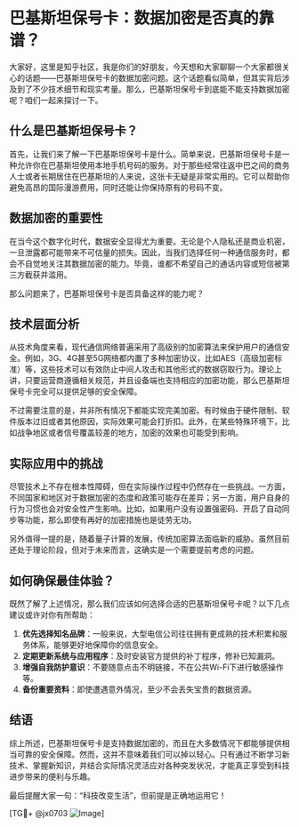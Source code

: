 # 巴基斯坦保号卡：数据加密是否真的靠谱？

大家好，这里是知乎社区，我是你们的好朋友，今天想和大家聊聊一个大家都很关心的话题——巴基斯坦保号卡的数据加密问题。这个话题看似简单，但其实背后涉及到了不少技术细节和现实考量。那么，巴基斯坦保号卡到底能不能支持数据加密呢？咱们一起来探讨一下。

## 什么是巴基斯坦保号卡？

首先，让我们来了解一下巴基斯坦保号卡是什么。简单来说，巴基斯坦保号卡是一种允许你在巴基斯坦使用本地手机号码的服务。对于那些经常往返中巴之间的商务人士或者长期居住在巴基斯坦的人来说，这张卡无疑是非常实用的。它可以帮助你避免高昂的国际漫游费用，同时还能让你保持原有的号码不变。

## 数据加密的重要性

在当今这个数字化时代，数据安全显得尤为重要。无论是个人隐私还是商业机密，一旦泄露都可能带来不可估量的损失。因此，当我们选择任何一种通信服务时，都会不自觉地关注其数据加密的能力。毕竟，谁都不希望自己的通话内容或短信被第三方截获并滥用。

那么问题来了，巴基斯坦保号卡是否具备这样的能力呢？

## 技术层面分析

从技术角度来看，现代通信网络普遍采用了高级别的加密算法来保护用户的通信安全。例如，3G、4G甚至5G网络都内置了多种加密协议，比如AES（高级加密标准）等，这些技术可以有效防止中间人攻击和其他形式的数据窃取行为。理论上讲，只要运营商遵循相关规范，并且设备端也支持相应的加密功能，那么巴基斯坦保号卡完全可以提供足够的安全保障。

不过需要注意的是，并非所有情况下都能实现完美加密。有时候由于硬件限制、软件版本过旧或者其他原因，实际效果可能会打折扣。此外，在某些特殊环境下，比如战争地区或者信号覆盖较差的地方，加密的效果也可能受到影响。

## 实际应用中的挑战

尽管技术上不存在根本性障碍，但在实际操作过程中仍然存在一些挑战。一方面，不同国家和地区对于数据加密的态度和政策可能存在差异；另一方面，用户自身的行为习惯也会对安全性产生影响。比如，如果用户没有设置强密码、开启了自动同步等功能，那么即使有再好的加密措施也是徒劳无功。

另外值得一提的是，随着量子计算的发展，传统加密算法面临新的威胁。虽然目前还处于理论阶段，但对于未来而言，这确实是一个需要提前考虑的问题。

## 如何确保最佳体验？

既然了解了上述情况，那么我们应该如何选择合适的巴基斯坦保号卡呢？以下几点建议或许对你有所帮助：

1. **优先选择知名品牌**：一般来说，大型电信公司往往拥有更成熟的技术积累和服务体系，能够更好地保障你的信息安全。
2. **定期更新系统与应用程序**：及时安装官方提供的补丁程序，修补已知漏洞。
3. **增强自我防护意识**：不要随意点击不明链接，不在公共Wi-Fi下进行敏感操作等。
4. **备份重要资料**：即使遭遇意外情况，至少不会丢失宝贵的数据资源。

## 结语

综上所述，巴基斯坦保号卡是支持数据加密的，而且在大多数情况下都能够提供相当可靠的安全保障。然而，这并不意味着我们可以掉以轻心。只有通过不断学习新技术、掌握新知识，并结合实际情况灵活应对各种突发状况，才能真正享受到科技进步带来的便利与乐趣。

最后提醒大家一句：“科技改变生活”，但前提是正确地运用它！

[TG💪+ @jx0703 ![Image](https://github.com/user-attachments/assets/dbca1d08-cadb-493c-b0ec-ad6f7a83f270)]